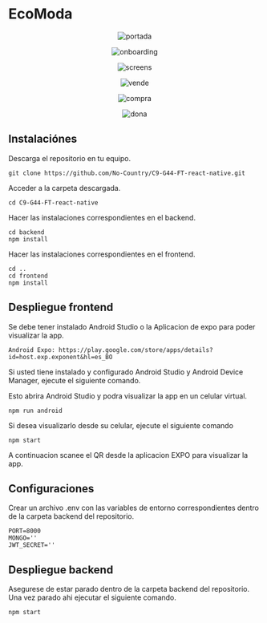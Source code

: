 # EcoModa

<p align="center">
  <img src="http://imgfz.com/i/yKoAalQ.png" alt="portada">
</p>
<p align="center">
  <img src="http://imgfz.com/i/mQfb2Te.png" alt="onboarding">
</p>
<p align="center">
  <img src="http://imgfz.com/i/tgJ9EI0.png" alt="screens">
</p>
<p align="center">
  <img src="http://imgfz.com/i/SMpwuhR.png" alt="vende">
</p>
<p align="center">
  <img src="http://imgfz.com/i/sLEJRA6.png" alt="compra">
</p>
<p align="center">
  <img src="http://imgfz.com/i/VLropsP.png" alt="dona">
</p>

## Instalaciónes

Descarga el repositorio en tu equipo.

```
git clone https://github.com/No-Country/C9-G44-FT-react-native.git
```

Acceder a la carpeta descargada.

```
cd C9-G44-FT-react-native
```

Hacer las instalaciones correspondientes en el backend.

```
cd backend
npm install
```

Hacer las instalaciones correspondientes en el frontend.

```
cd ..
cd frontend
npm install
```

## Despliegue frontend

Se debe tener instalado Android Studio o la Aplicacion de expo para poder visualizar la app.

```
Android Expo: https://play.google.com/store/apps/details?id=host.exp.exponent&hl=es_BO
```

Si usted tiene instalado y configurado Android Studio y Android Device Manager, ejecute el siguiente comando.

Esto abrira Android Studio y podra visualizar la app en un celular virtual.

```
npm run android
```

Si desea visualizarlo desde su celular, ejecute el siguiente comando

```
npm start
```

A continuacion scanee el QR desde la aplicacion EXPO para visualizar la app.

## Configuraciones

Crear un archivo .env con las variables de entorno correspondientes dentro de la carpeta backend del repositorio.

```
PORT=8000
MONGO=''
JWT_SECRET=''
```

## Despliegue backend

Asegurese de estar parado dentro de la carpeta backend del repositorio. Una vez parado ahi ejecutar el siguiente comando.

```
npm start
```
